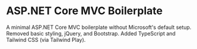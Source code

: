 # ASP.NET Core MVC Boilerplate

A minimal ASP.NET Core MVC boilerplate without Microsoft's default setup. Removed basic styling, jQuery, and Bootstrap. Added TypeScript and Tailwind CSS (via Tailwind Play).
